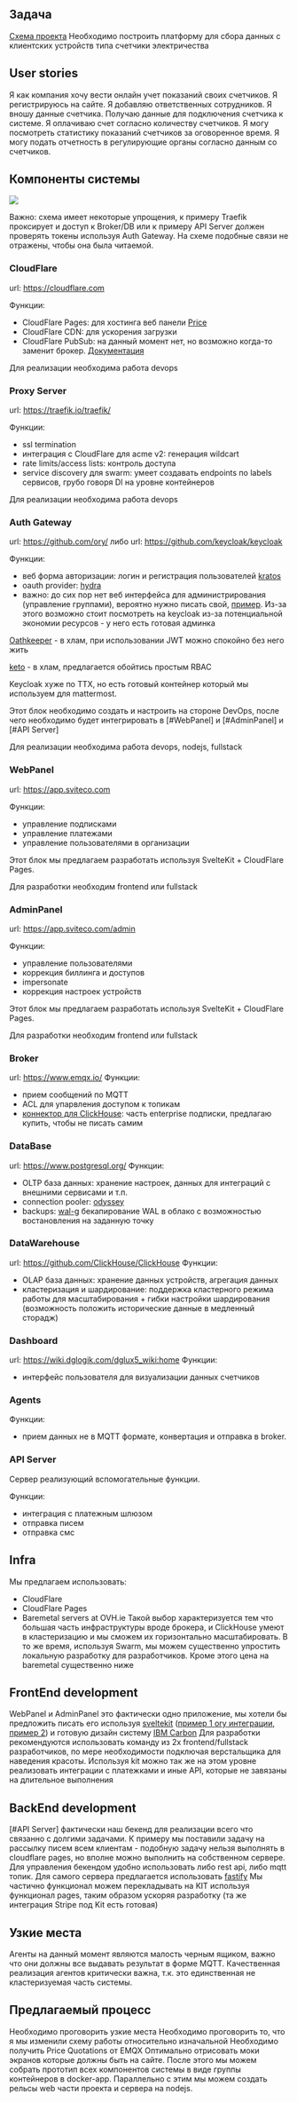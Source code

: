 ## Задача
[Схема проекта](https://drive.google.com/file/d/1JWB6UI-SjNlcygzgDUjkbiOLOpOOeJF8/view)
Необходимо построить платформу для сбора данных с клиентских устройств типа счетчики электричества

## User stories
Я как компания хочу вести онлайн учет показаний своих счетчиков. Я регистрируюсь на сайте. Я добавляю ответственных сотрудников. Я вношу данные счетчика. Получаю данные для подключения счетчика к системе. Я оплачиваю счет согласно количеству счетчиков. Я могу посмотреть статистику показаний счетчиков за оговоренное время. Я могу подать отчетность в регулирующие органы согласно данным со счетчиков.

## Компоненты системы

[![](https://mermaid.ink/img/pako:eNqNVG2PmkAQ_iub_axGARVI06TKeW3SS2zuEpuCH1YYZCOw3rL4UuN_78D6wmlNuwnLzjwzs8-zA3ugoYiAujROxTZMmFTkzQtygqMoF0vJ1gnZwoL4OM21vxrjiT9ORRlNUiZhTtrtz2QqxW7vv0kGMV9p60NCHTSDxZTlkN4BX6KM5zdQXUOj028-PuQV5Abk_D6k5shKlZBYyEznoOVXE3lmCrasyeZMg7Q7JEwgXJFULHlOOqe8a-SV179jT1I8ViQLwWTke8_fy93VbhC4-P6DAeomn1BioYQEEjHFCOQRgex9RwpQiufLot535HsjMhWFWmJPGgWqM8ACOkb7sUCQ37SZC0V8nBqpIylWIH39Ik8vP37qXnsz30MeM2x-IsoCyDjl4eprtWyKnFWdeS9B7jXtWIoMKXw8pUZ8hZC1FBsege7mWV-dcqLRULaEXPUa2A1kPIbMO-hvRxLBhodQED9MOSad7ZNG7Wz32pqCZnMDGY8h8wHUSDG0H2luC1Re-ceTC13aohnIjPEI_99D5Q6oSiCDgLq4jCBmZaoCGuRHDMXzFK_7PKSukiW0aLnGnoDHGUrNqBuztEDvmuXUPdAddXvDTtfpG8NuzzJtx-rbdovuqWtbnUF3ODQsx3EsczC0ji36Wwis0O3YtmF1zX7f6JtGzxmc93iKOH66ly2gNl_0tVPfPvW2v-oiFbfjH8K8XII?type=png)](https://mermaid.live/edit#pako:eNqNVG2PmkAQ_iub_axGARVI06TKeW3SS2zuEpuCH1YYZCOw3rL4UuN_78D6wmlNuwnLzjwzs8-zA3ugoYiAujROxTZMmFTkzQtygqMoF0vJ1gnZwoL4OM21vxrjiT9ORRlNUiZhTtrtz2QqxW7vv0kGMV9p60NCHTSDxZTlkN4BX6KM5zdQXUOj028-PuQV5Abk_D6k5shKlZBYyEznoOVXE3lmCrasyeZMg7Q7JEwgXJFULHlOOqe8a-SV179jT1I8ViQLwWTke8_fy93VbhC4-P6DAeomn1BioYQEEjHFCOQRgex9RwpQiufLot535HsjMhWFWmJPGgWqM8ACOkb7sUCQ37SZC0V8nBqpIylWIH39Ik8vP37qXnsz30MeM2x-IsoCyDjl4eprtWyKnFWdeS9B7jXtWIoMKXw8pUZ8hZC1FBsege7mWV-dcqLRULaEXPUa2A1kPIbMO-hvRxLBhodQED9MOSad7ZNG7Wz32pqCZnMDGY8h8wHUSDG0H2luC1Re-ceTC13aohnIjPEI_99D5Q6oSiCDgLq4jCBmZaoCGuRHDMXzFK_7PKSukiW0aLnGnoDHGUrNqBuztEDvmuXUPdAddXvDTtfpG8NuzzJtx-rbdovuqWtbnUF3ODQsx3EsczC0ji36Wwis0O3YtmF1zX7f6JtGzxmc93iKOH66ly2gNl_0tVPfPvW2v-oiFbfjH8K8XII)

Важно: схема имеет некоторые упрощения, к примеру Traefik проксирует и доступ к Broker/DB или к примеру API Server должен проверять токены используя Auth Gateway. На схеме подобные связи не отражены, чтобы она была читаемой.

### CloudFlare
url: https://cloudflare.com

Функции:
- CloudFlare Pages: для хостинга веб панели [Price](https://pages.cloudflare.com/)
- CloudFlare CDN: для ускорения загрузки
- CloudFlare PubSub: на данный момент нет, но возможно когда-то заменит брокер. [Документация](https://developers.cloudflare.com/pub-sub/)

Для реализации необходима работа devops
### Proxy Server
url: https://traefik.io/traefik/

Функции:
- ssl termination
- интеграция с CloudFlare для acme v2: генерация wildcart
- rate limits/access lists: контроль доступа
- service discovery для swarm: умеет создавать endpoints по labels сервисов, грубо говоря DI на уровне контейнеров

Для реализации необходима работа devops
### Auth Gateway
url: https://github.com/ory/
либо
url: https://github.com/keycloak/keycloak

Функции:
- веб форма авторизации: логин и регистрация пользователей [kratos](https://github.com/ory/kratos) 
- oauth provider: [hydra](https://github.com/ory/hydra)
- важно: до сих пор нет веб интерфейса для администрирования (управление группами), вероятно нужно писать свой, [пример](https://github.com/dfoxg/kratos-admin-ui/). Из-за этого возможно стоит посмотреть на keycloak из-за потенциальной экономии ресурсов - у него есть готовая админка

[Oathkeeper](https://github.com/ory/oathkeeper) - в хлам, при использовании JWT можно спокойно без него жить

[keto](https://github.com/ory/keto) - в хлам, предлагается обойтись простым RBAC

Keycloak хуже по ТТХ, но есть готовый контейнер который мы используем для mattermost.

Этот блок необходимо создать и настроить на стороне DevOps, после чего необходимо будет интегрировать в [#WebPanel] и [#AdminPanel] и [#API Server]

Для реализации необходима работа devops, nodejs, fullstack

### WebPanel
url: https://app.sviteco.com

Функции:
- управление подписками
- управление платежами
- управление пользователями в организации

Этот блок мы предлагаем разработать используя SvelteKit + CloudFlare Pages.

Для разработки необходим frontend или fullstack

### AdminPanel
url: https://app.sviteco.com/admin

Функции:
- управление пользователями
- коррекция биллинга и доступов
- impersonate
- коррекция настроек устройств

Этот блок мы предлагаем разработать используя SvelteKit + CloudFlare Pages.

Для разработки необходим frontend или fullstack
### Broker
url: https://www.emqx.io/
Функции:
- прием сообщений по MQTT
- ACL для упарвления доступом к топикам
- [коннектор для ClickHouse](https://www.emqx.io/docs/en/v5.2/data-integration/data-bridge-clickhouse.html): часть enterprise подписки, предлагаю купить, чтобы не писать самим

### DataBase
url: https://www.postgresql.org/
Функции:
- OLTP база данных: хранение настроек, данных для интеграций с внешними сервисами и т.п.
- connection pooler: [odyssey](https://github.com/yandex/odyssey)
- backups: [wal-g](https://github.com/wal-g/wal-g) бекапирование WAL в облако с возможностью востановления на заданную точку

### DataWarehouse
url: https://github.com/ClickHouse/ClickHouse
Функции:
- OLAP база данных: хранение данных устройств, агрегация данных
- кластеризация и шардирование: поддержка кластерного режима работы для масштабирования + гибки настройки шардирования (возможность положить исторические данные в медленный сторадж)

### Dashboard
url: https://wiki.dglogik.com/dglux5_wiki:home
Функции:
- интерфейс пользователя для визуализации данных счетчиков

### Agents
Функции:
- прием данных не в MQTT формате, конвертация и отправка в broker.

### API Server
Сервер реализующий вспомогательные функции.

Функции:
- интеграция с платежным шлюзом
- отправка писем
- отправка смс

## Infra
Мы предлагаем использовать:
- CloudFlare
- CloudFlare Pages
- Baremetal servers at OVH.ie
Такой выбор характеризуется тем что большая часть инфраструктуры вроде брокера, и ClickHouse умеют в кластеризацию и мы сможем их горизонтально масштабировать. В то же время, используя Swarm, мы можем существенно упростить локальную разработку для разработчиков. Кроме этого цена на baremetal существенно ниже
## FrontEnd development
WebPanel и AdminPanel это фактически одно приложение, мы хотели бы предложить писать его используя [sveltekit](https://kit.svelte.dev/) ([пример 1 ory интеграции](https://github.com/micleyman/sveltekit-ory-starter/blob/main/infra/kratos/kratos.yml), [пример 2](https://github.com/emrahcom/kratos-selfservice-svelte-node)) и готовую дизайн систему [IBM Carbon](https://carbon-components-svelte.onrender.com/)
Для разработки рекомендуются использовать команду из 2х frontend/fullstack разработчиков, по мере необходимости подключая верстальщика для наведения красоты. Используя kit можно так же на этом уровне реализовать интеграции с платежками и иные API, которые не завязаны на длительное выполнения
## BackEnd development
[#API Server] фактически наш бекенд для реализации всего что связанно с долгими задачами. К примеру мы поставили задачу на рассылку писем всем клиентам - подобную задачу нельзя выполнять в cloudflare pages, но вполне можно выполнить на собственном сервере. Для управления бекендом удобно использовать либо rest api, либо mqtt топик. Для самого сервера предлагается использовать [fastify](https://fastify.dev/)
Мы частично функционал можем перекладывать на KIT используя функционал pages, таким образом ускоряя разработку (та же интеграция Stripe под Kit есть готовая)

## Узкие места
Агенты на данный момент являются малость черным ящиком, важно что они должны все выдавать результат в форме MQTT. Качественная реализация агентов критически важна, т.к. это единственная не кластеризуемая часть системы.

## Предлагаемый процесс
Необходимо проговорить узкие места
Необходимо проговорить то, что я мы изменили схему работы относительно изначальной
Необходимо получить Price Quotations от EMQX
Оптимально отрисовать моки экранов которые должны быть на сайте.
После этого мы можем собрать прототип всех компонентов системы в виде группы контейнеров в docker-app.
Параллельно с этим мы можем создать рельсы web части проекта и сервера на nodejs.